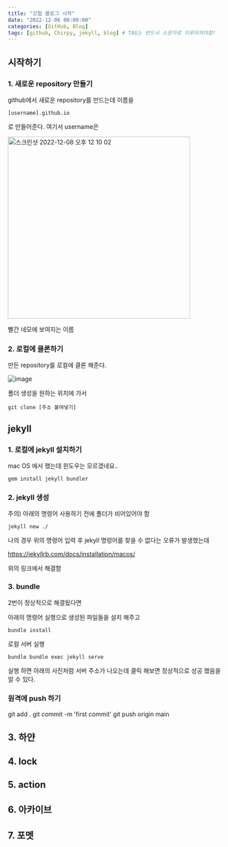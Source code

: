 ```yaml
---
title: "깃헙 블로그 시작"
date: "2022-12-06 00:00:00"
categories: [GitHub, Blog]
tags: [github, Chirpy, jekyll, blog] # TAG는 반드시 소문자로 이루어져야함!
---
```


## 시작하기

### 1. 새로운 repository 만들기

github에서 새로운 repository를 만드는데 이름을

```
[username].github.io
```

로 만들어준다.
여기서 username은

<img width="423" alt="스크린샷 2022-12-08 오후 12 10 02" src="https://user-images.githubusercontent.com/45509511/206439435-ee30da70-f5bb-43d9-af3f-f3da8a0aacd4.png">

빨간 네모에 보여지는 이름

### 2. 로컬에 클론하기

만든 repository를 로컬에 클론 해준다.

![image](https://user-images.githubusercontent.com/45509511/206442109-f54bdf8c-84a7-4e89-a7e3-d06446bcd793.png)

폴더 생성을 원하는 위치에 가서

```
git clone [주소 붙여넣기]
```

## jekyll

### 1. 로컬에 jekyll 설치하기

mac OS 에서 했는데 윈도우는 모르겠네요..

```
gem install jekyll bundler
```

### 2. jekyll 생성

주의) 아래의 명령어 사용하기 전에 폴더가 비어있어야 함

```
jekyll new ./
```

나의 경우 위의 명령어 입력 후 jekyll 명렁어를 찾을 수 없다는 오류가 발생했는데

https://jekyllrb.com/docs/installation/macos/

위의 링크에서 해결함

### 3. bundle

2번이 정상적으로 해결됬다면

아래의 명령어 실행으로 생성된 파일들을 설치 해주고

```
bundle install
```

로컬 서버 실행

```
bundle bundle exec jekyll serve

```

실행 하면 아래의 사진처럼 서버 주소가 나오는데 클릭 해보면 정상적으로 성공 했음을 알 수 있다.

### 원격에 push 하기

git add .
git commit -m 'first commit'
git push origin main

## 3. 하얀

## 4. lock

## 5. action

## 6. 아카이브

## 7. 포멧
